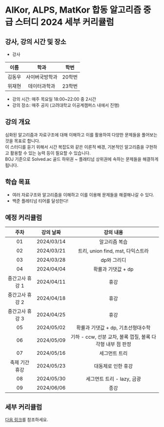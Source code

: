 # AlKor, ALPS, MatKor 합동 알고리즘 중급 스터디 2024 세부 커리큘럼 

## 강사, 강의 시간 및 장소

* 강사

| 이름 | 학과 | 학번 |  
| :---: | :---------: | :---: |
| 김동우 | 사이버국방학과 | 20학번 |
| 위재현 | 데이터과학과 | 23학번 |

* 강의 시간: 매주 목요일 18:00~22:00 중 2시간
* 강의 장소: 매주 공지 (고려대학교 이공계캠퍼스 내에서 진행)

## 강의 개요

심화된 알고리즘과 자료구조에 대해 이해하고 이를 활용하여 다양한 문제들을 풀어보는 것을 목표로 합니다.    
이 스터디를 듣기 위해서 시간 복잡도와 같은 이론적 배경, 기본적인 알고리즘을 구현하고 활용할 수 있는 능력 등이 필요할 수 있습니다.    
BOJ 기준으로 Solved.ac 골드 하위권 ~ 플래티넘 상위권에 속하는 문제들을 해결하게 됩니다.    

## 학습 목표

- 여러 자료구조와 알고리즘을 이해하고 이를 이용해 문제들을 해결해나갈 수 있다.
- 백준 플레티넘 티어를 달성한다!

## 예정 커리큘럼

| 주차 | 강의 날짜 |              강의 내용                |
| :--: | :------: |:--------------------------------------------: | 
| 01 | 2024/03/14 | 알고리즘 복습 |
| 02 | 2024/03/21 | 트리, union find, mst, 다익스트라 |  |
| 03 | 2024/03/28 | dp와 그리디 |  |
| 04 | 2024/04/04 | 확률과 기댓값 + dp |  |
| 중간고사 휴강 1 | 2024/04/11 | 휴강 |  |
| 중간고사 휴강 2 | 2024/04/18 | 휴강 |  |
| 중간고사 휴강 3 | 2024/04/25 | 휴강 |  |
| 05 | 2024/05/02 | 확률과 기댓값 + dp, 기초선형대수학 |  |
| 06 | 2024/05/09 | 기하 - ccw, 선분 교차, 볼록 껍질, 볼록 다각형 내부 점 판정 |  |
| 07 | 2024/05/16 | 세그먼트 트리  |  |
| 축제 기간 휴강 | 2024/05/23 | 대동제로 인한 휴강 |  |
| 08 | 2024/05/30 | 세그먼트 트리 - lazy, 금광 |  |
| 09 | 2024/06/06 | 종강 |  |

## 세부 커리큘럼

[다음 링크](https://github.com/ALPS-Study/Introduction/blob/master/2024-1R/0x02%20%EC%A4%91%EA%B8%89%20%EC%8A%A4%ED%84%B0%EB%94%94/2024_syllabus.md)를 참조하세요.
